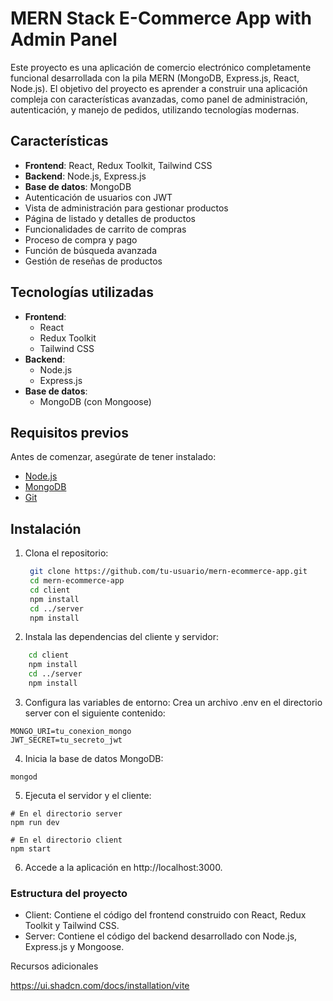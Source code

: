 # MERN Stack E-Commerce App with Admin Panel

Este proyecto es una aplicación de comercio electrónico completamente funcional desarrollada con la pila MERN (MongoDB, Express.js, React, Node.js). El objetivo del proyecto es aprender a construir una aplicación compleja con características avanzadas, como panel de administración, autenticación, y manejo de pedidos, utilizando tecnologías modernas.

## Características

- **Frontend**: React, Redux Toolkit, Tailwind CSS
- **Backend**: Node.js, Express.js
- **Base de datos**: MongoDB
- Autenticación de usuarios con JWT
- Vista de administración para gestionar productos
- Página de listado y detalles de productos
- Funcionalidades de carrito de compras
- Proceso de compra y pago
- Función de búsqueda avanzada
- Gestión de reseñas de productos

## Tecnologías utilizadas

- **Frontend**:
  - React
  - Redux Toolkit
  - Tailwind CSS
- **Backend**:
  - Node.js
  - Express.js
- **Base de datos**:
  - MongoDB (con Mongoose)

## Requisitos previos

Antes de comenzar, asegúrate de tener instalado:

- [Node.js](https://nodejs.org/)
- [MongoDB](https://www.mongodb.com/)
- [Git](https://git-scm.com/)

## Instalación

1. Clona el repositorio:
   ```bash
    git clone https://github.com/tu-usuario/mern-ecommerce-app.git
    cd mern-ecommerce-app
    cd client
    npm install
    cd ../server
    npm install
    ```
2. Instala las dependencias del cliente y servidor:
``` bash
    cd client
    npm install
    cd ../server
    npm install
```

3. Configura las variables de entorno:
Crea un archivo .env en el directorio server con el siguiente contenido:
```
MONGO_URI=tu_conexion_mongo
JWT_SECRET=tu_secreto_jwt
```

4. Inicia la base de datos MongoDB:
```
mongod
```

5. Ejecuta el servidor y el cliente:

```
# En el directorio server
npm run dev

# En el directorio client
npm start
```

6. Accede a la aplicación en http://localhost:3000.

### Estructura del proyecto
- Client: Contiene el código del frontend construido con React, Redux Toolkit y Tailwind CSS.
- Server: Contiene el código del backend desarrollado con Node.js, Express.js y Mongoose.

Recursos adicionales

https://ui.shadcn.com/docs/installation/vite


